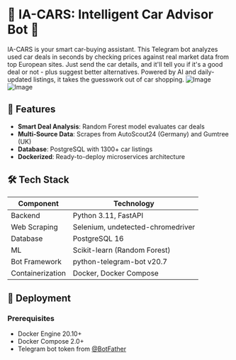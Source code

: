 # 🚗 IA-CARS: Intelligent Car Advisor Bot 🤖
IA-CARS is your smart car-buying assistant. This Telegram bot analyzes used car deals in seconds by checking prices against real market data from top European sites. Just send the car details, and it'll tell you if it's a good deal or not - plus suggest better alternatives. Powered by AI and daily-updated listings, it takes the guesswork out of car shopping.
![Image](https://github.com/user-attachments/assets/7050486b-66bb-4814-af95-e469578e862b)
![Image](https://github.com/user-attachments/assets/30ff793d-2799-4d9f-a92d-c8e6f1ad9181)

## 🌟 Features

- **Smart Deal Analysis**: Random Forest model evaluates car deals
- **Multi-Source Data**: Scrapes from AutoScout24 (Germany) and Gumtree (UK)
- **Database**: PostgreSQL with 1300+ car listings
- **Dockerized**: Ready-to-deploy microservices architecture

## 🛠️ Tech Stack

| Component          | Technology                          |
|--------------------|-------------------------------------|
| Backend            | Python 3.11, FastAPI                |
| Web Scraping       | Selenium, undetected-chromedriver   |
| Database           | PostgreSQL 16                       |
| ML                 | Scikit-learn (Random Forest)        |
| Bot Framework      | python-telegram-bot v20.7           |
| Containerization   | Docker, Docker Compose              |

## 🚀 Deployment

### Prerequisites
- Docker Engine 20.10+
- Docker Compose 2.0+
- Telegram bot token from [@BotFather](https://t.me/BotFather)
